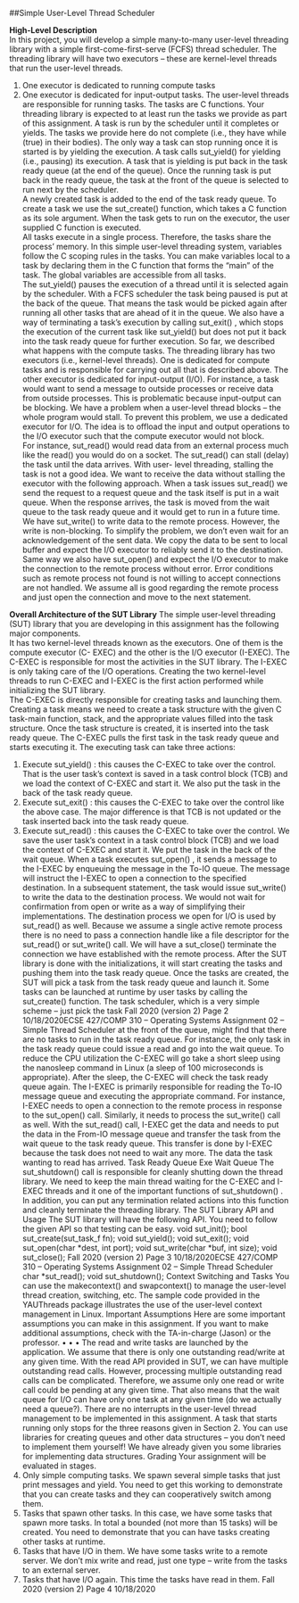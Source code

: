 ##Simple User-Level Thread Scheduler

**High-Level Description**<br/>
In this project, you will develop a simple many-to-many user-level threading library with a simple
first-come-first-serve (FCFS) thread scheduler. The threading library will have two executors –
these are kernel-level threads that run the user-level threads. <br/>
1. One executor is dedicated to running compute tasks
1. One executor is dedicated for input-output tasks.
The user-level threads are responsible for running tasks. The tasks are C functions. Your threading
library is expected to at least run the tasks we provide as part of this assignment. A task is run by
the scheduler until it completes or yields. The tasks we provide here do not complete (i.e., they
have while (true) in their bodies). The only way a task can stop running once it is started is by
yielding the execution. A task calls sut_yield() for yielding (i.e., pausing) its execution. A task
that is yielding is put back in the task ready queue (at the end of the queue). Once the running task
is put back in the ready queue, the task at the front of the queue is selected to run next by the
scheduler.<br/>
A newly created task is added to the end of the task ready queue. To create a task we use the
sut_create() function, which takes a C function as its sole argument. When the task gets to run
on the executor, the user supplied C function is executed.<br/>
All tasks execute in a single process. Therefore, the tasks share the process’ memory. In this simple
user-level threading system, variables follow the C scoping rules in the tasks. You can make
variables local to a task by declaring them in the C function that forms the “main” of the task. The
global variables are accessible from all tasks.<br/>
The sut_yield() pauses the execution of a thread until it is selected again by the scheduler. With
a FCFS scheduler the task being paused is put at the back of the queue. That means the task would
be picked again after running all other tasks that are ahead of it in the queue. We also have a way
of terminating a task’s execution by calling sut_exit() , which stops the execution of the current
task like sut_yield() but does not put it back into the task ready queue for further execution.
So far, we described what happens with the compute tasks. The threading library has two executors
(i.e., kernel-level threads). One is dedicated for compute tasks and is responsible for carrying out
all that is described above. The other executor is dedicated for input-output (I/O). For instance, a
task would want to send a message to outside processes or receive data from outside processes.
This is problematic because input-output can be blocking. We have a problem when a user-level
thread blocks – the whole program would stall. To prevent this problem, we use a dedicated
executor for I/O. The idea is to offload the input and output operations to the I/O executor such
that the compute executor would not block.<br/>
For instance, sut_read() would read data from an external process much like the read() you
would do on a socket. The sut_read() can stall (delay) the task until the data arrives. With user-
level threading, stalling the task is not a good idea. We want to receive the data without stalling
the executor with the following approach. When a task issues sut_read() we send the request to
a request queue and the task itself is put in a wait queue. When the response arrives, the task is
moved from the wait queue to the task ready queue and it would get to run in a future time. We
have sut_write() to write data to the remote process. However, the write is non-blocking. To
simplify the problem, we don’t even wait for an acknowledgement of the sent data. We copy the
data to be sent to local buffer and expect the I/O executor to reliably send it to the destination.
Same way we also have sut_open() and expect the I/O executor to make the connection to the
remote process without error. Error conditions such as remote process not found is not willing to
accept connections are not handled. We assume all is good regarding the remote process and just
open the connection and move to the next statement.<br/>

**Overall Architecture of the SUT Library**
The simple user-level threading (SUT) library that you are developing in this assignment has the
following major components.<br/>
It has two kernel-level threads known as the executors. One of them is the compute executor (C-
EXEC) and the other is the I/O executor (I-EXEC). The C-EXEC is responsible for most the
activities in the SUT library. The I-EXEC is only taking care of the I/O operations. Creating the
two kernel-level threads to run C-EXEC and I-EXEC is the first action performed while initializing
the SUT library.<br/>
The C-EXEC is directly responsible for creating tasks and launching them. Creating a task means
we need to create a task structure with the given C task-main function, stack, and the appropriate
values filled into the task structure. Once the task structure is created, it is inserted into the task
ready queue. The C-EXEC pulls the first task in the task ready queue and starts executing it. The
executing task can take three actions:<br/>
1. Execute sut_yield() : this causes the C-EXEC to take over the control. That is the user
task’s context is saved in a task control block (TCB) and we load the context of C-EXEC
and start it. We also put the task in the back of the task ready queue.
1. Execute sut_exit() : this causes the C-EXEC to take over the control like the above case.
The major difference is that TCB is not updated or the task inserted back into the task
ready queue.
1. Execute sut_read() : this causes the C-EXEC to take over the control. We save the user
task’s context in a task control block (TCB) and we load the context of C-EXEC and start
it. We put the task in the back of the wait queue.
When a task executes sut_open() , it sends a message to the I-EXEC by enqueuing the message
in the To-IO queue. The message will instruct the I-EXEC to open a connection to the specified
destination. In a subsequent statement, the task would issue sut_write() to write the data to the
destination process. We would not wait for confirmation from open or write as a way of
simplifying their implementations. The destination process we open for I/O is used by
sut_read() as well. Because we assume a single active remote process there is no need to pass a
connection handle like a file descriptor for the sut_read() or sut_write() call. We will have
a sut_close() terminate the connection we have established with the remote process.
After the SUT library is done with the initializations, it will start creating the tasks and pushing
them into the task ready queue. Once the tasks are created, the SUT will pick a task from the task
ready queue and launch it. Some tasks can be launched at runtime by user tasks by calling the
sut_create() function. The task scheduler, which is a very simple scheme – just pick the task
Fall 2020 (version 2)
Page 2
10/18/2020ECSE 427/COMP 310 – Operating Systems
Assignment 02 – Simple Thread Scheduler
at the front of the queue, might find that there are no tasks to run in the task ready queue. For
instance, the only task in the task ready queue could issue a read and go into the wait queue. To
reduce the CPU utilization the C-EXEC will go take a short sleep using the nanosleep command
in Linux (a sleep of 100 microseconds is appropriate). After the sleep, the C-EXEC will check the
task ready queue again.
The I-EXEC is primarily responsible for reading the To-IO message queue and executing the
appropriate command. For instance, I-EXEC needs to open a connection to the remote process in
response to the sut_open() call. Similarly, it needs to process the sut_write() call as well.
With the sut_read() call, I-EXEC get the data and needs to put the data in the From-IO message
queue and transfer the task from the wait queue to the task ready queue. This transfer is done by
I-EXEC because the task does not need to wait any more. The data the task wanting to read has
arrived.
Task Ready
Queue
Exe
Wait
Queue
The sut_shutdown() call is responsible for cleanly shutting down the thread library. We need to
keep the main thread waiting for the C-EXEC and I-EXEC threads and it one of the important
functions of sut_shutdown() . In addition, you can put any termination related actions into this
function and cleanly terminate the threading library.
The SUT Library API and Usage
The SUT library will have the following API. You need to follow the given API so that testing can
be easy.
void sut_init();
bool sut_create(sut_task_f fn);
void sut_yield();
void sut_exit();
void sut_open(char *dest, int port);
void sut_write(char *buf, int size);
void sut_close();
Fall 2020 (version 2)
Page 3
10/18/2020ECSE 427/COMP 310 – Operating Systems
Assignment 02 – Simple Thread Scheduler
char *sut_read();
void sut_shutdown();
Context Switching and Tasks
You can use the makecontext() and swapcontext() to manage the user-level thread creation,
switching, etc. The sample code provided in the YAUThreads package illustrates the use of the
user-level context management in Linux.
Important Assumptions
Here are some important assumptions you can make in this assignment. If you want to make
additional assumptions, check with the TA-in-charge (Jason) or the professor.
•
•
•
The read and write tasks are launched by the application. We assume that there is only one
outstanding read/write at any given time. With the read API provided in SUT, we can have
multiple outstanding read calls. However, processing multiple outstanding read calls can
be complicated. Therefore, we assume only one read or write call could be pending at any
given time. That also means that the wait queue for I/O can have only one task at any given
time (do we actually need a queue?).
There are no interrupts in the user-level thread management to be implemented in this
assignment. A task that starts running only stops for the three reasons given in Section 2.
You can use libraries for creating queues and other data structures – you don’t need to
implement them yourself! We have already given you some libraries for implementing data
structures.
Grading
Your assignment will be evaluated in stages.
1. Only simple computing tasks. We spawn several simple tasks that just print messages and
yield. You need to get this working to demonstrate that you can create tasks and they can
cooperatively switch among them.
2. Tasks that spawn other tasks. In this case, we have some tasks that spawn more tasks. In
total a bounded (not more than 15 tasks) will be created. You need to demonstrate that you
can have tasks creating other tasks at runtime.
3. Tasks that have I/O in them. We have some tasks write to a remote server. We don’t mix
write and read, just one type – write from the tasks to an external server.
4. Tasks that have I/O again. This time the tasks have read in them.
Fall 2020 (version 2)
Page 4
10/18/2020
